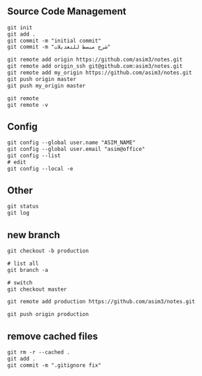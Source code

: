 ## Source Code Management



```txt
git init
git add .
git commit -m "initial commit"
git commit -m "شرح مبسط للتعديلات"
```

```txt
git remote add origin https://github.com/asim3/notes.git
git remote add origin_ssh git@github.com:asim3/notes.git
git remote add my_origin https://github.com/asim3/notes.git
git push origin master
git push my_origin master
```


```txt
git remote
git remote -v
```


## Config
```txt
git config --global user.name "ASIM_NAME"
git config --global user.email "asim@office"
git config --list
# edit
git config --local -e
```


## Other
```txt
git status
git log
```


## new branch
```txt
git checkout -b production

# list all
git branch -a

# switch 
git checkout master

git remote add production https://github.com/asim3/notes.git

git push origin production
```


## remove cached files
```txt
git rm -r --cached .
git add .
git commit -m ".gitignore fix"
```
